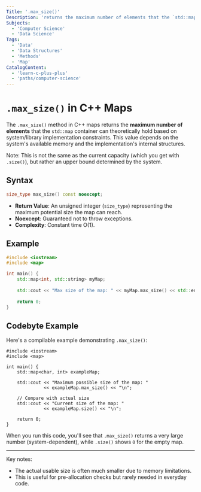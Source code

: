 ```yaml
---
Title: '.max_size()'
Description: 'returns the maximum number of elements that the `std::map` container can theoretically hold'
Subjects:
  - 'Computer Science'
  - 'Data Science'
Tags:
  - 'Data'
  - 'Data Structures'
  - 'Methods'
  - 'Map'
CatalogContent:
  - 'learn-c-plus-plus'
  - 'paths/computer-science'
---
```


# `.max_size()` in C++ Maps

The `.max_size()` method in C++ maps returns the **maximum number of elements** that the `std::map` container can theoretically hold based on system/library implementation constraints. This value depends on the system's available memory and the implementation's internal structures.

Note: This is not the same as the current capacity (which you get with `.size()`), but rather an upper bound determined by the system.

## Syntax

```cpp
size_type max_size() const noexcept;
```

- **Return Value**: An unsigned integer (`size_type`) representing the maximum potential size the map can reach.
- **Noexcept**: Guaranteed not to throw exceptions.
- **Complexity**: Constant time O(1).

## Example

```cpp
#include <iostream>
#include <map>

int main() {
    std::map<int, std::string> myMap;
    
    std::cout << "Max size of the map: " << myMap.max_size() << std::endl;
    
    return 0;
}
```

## Codebyte Example

Here's a compilable example demonstrating `.max_size()`:

```codebyte/cpp
#include <iostream>
#include <map>

int main() {
    std::map<char, int> exampleMap;

    std::cout << "Maximum possible size of the map: " 
              << exampleMap.max_size() << "\n";

    // Compare with actual size
    std::cout << "Current size of the map: " 
              << exampleMap.size() << "\n";

    return 0;
}
```

When you run this code, you'll see that `.max_size()` returns a very large number (system-dependent), while `.size()` shows `0` for the empty map. 

---

Key notes:
- The actual usable size is often much smaller due to memory limitations.
- This is useful for pre-allocation checks but rarely needed in everyday code.